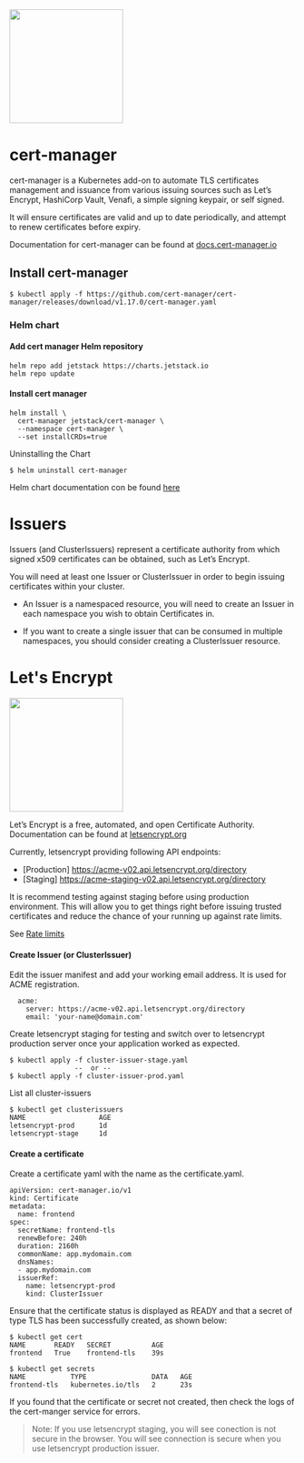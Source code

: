 <img src="https://github.com/jetstack/cert-manager/raw/master/logo/logo.png" width="200" /> 

# cert-manager

cert-manager is a Kubernetes add-on to automate TLS certificates management and issuance from various issuing sources such as Let’s Encrypt, HashiCorp Vault, Venafi, a simple signing keypair, or self signed.

It will ensure certificates are valid and up to date periodically, and attempt to renew certificates  before expiry.

Documentation for cert-manager can be found at [docs.cert-manager.io](https://docs.cert-manager.io/en/latest/ "docs.cert-manager.io")

## Install cert-manager

    $ kubectl apply -f https://github.com/cert-manager/cert-manager/releases/download/v1.17.0/cert-manager.yaml

### Helm chart

#### Add cert manager Helm repository
````
helm repo add jetstack https://charts.jetstack.io
helm repo update
````

#### Install cert manager
```
helm install \
  cert-manager jetstack/cert-manager \
  --namespace cert-manager \
  --set installCRDs=true
```

Uninstalling the Chart

    $ helm uninstall cert-manager
    
Helm chart documentation con be found [here](https://github.com/cert-manager/cert-manager/blob/master/deploy/charts/cert-manager/README.template.md "here")

# Issuers

Issuers (and ClusterIssuers) represent a certificate authority from which signed x509 certificates can be obtained, such as Let’s Encrypt. 

You will need at least one Issuer or ClusterIssuer in order to begin issuing certificates within your cluster.

- An Issuer is a namespaced resource, you will need to create an Issuer in each namespace you wish to obtain Certificates in.

- If you want to create a single issuer that can be consumed in multiple namespaces, you should consider creating a ClusterIssuer resource.



# Let's Encrypt

<img src="https://dyltqmyl993wv.cloudfront.net/assets/stacks/cert-manager/img/cert-manager-stack-220x234.png" width="200" />

Let’s Encrypt is a free, automated, and open Certificate Authority. Documentation can be found at [letsencrypt.org]( https://letsencrypt.org/docs/)

Currently, letsencrypt providing following API endpoints:
- [Production] https://acme-v02.api.letsencrypt.org/directory
- [Staging] https://acme-staging-v02.api.letsencrypt.org/directory

It is recommend testing against staging before using production environment. This will allow you to get things right before issuing trusted certificates and reduce the chance of your running up against rate limits.

See [Rate limits](https://letsencrypt.org/docs/rate-limits/)

#### Create Issuer (or ClusterIssuer)

Edit the issuer manifest and add your working email address. It is used for ACME registration.

      acme:
        server: https://acme-v02.api.letsencrypt.org/directory
        email: 'your-name@domain.com'

Create letsencrypt staging for testing and switch over to letsencrypt production server once your application worked as expected.

    $ kubectl apply -f cluster-issuer-stage.yaml
                    --  or --
    $ kubectl apply -f cluster-issuer-prod.yaml

List all cluster-issuers

    $ kubectl get clusterissuers
    NAME                  AGE
    letsencrypt-prod      1d
    letsencrypt-stage     1d

#### Create a certificate

Create a certificate yaml with the name as the certificate.yaml. 
```
apiVersion: cert-manager.io/v1
kind: Certificate
metadata:
  name: frontend
spec:
  secretName: frontend-tls
  renewBefore: 240h
  duration: 2160h
  commonName: app.mydomain.com
  dnsNames:
  - app.mydomain.com
  issuerRef:
    name: letsencrypt-prod
    kind: ClusterIssuer
```
Ensure that the certificate status is displayed as READY and that a secret of type TLS has been successfully created, as shown below: 

    $ kubectl get cert      
    NAME       READY   SECRET          AGE
    frontend   True    frontend-tls    39s

    $ kubectl get secrets
    NAME           TYPE                DATA   AGE
    frontend-tls   kubernetes.io/tls   2      23s

If you found that the certificate or secret not created, then check the logs of the cert-manger service for errors.

> Note: If you use letsencrypt staging, you will see conection is not secure in the browser. You will see connection is secure when you use letsencrypt production issuer. 
